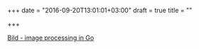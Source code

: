 +++
date = "2016-09-20T13:01:01+03:00"
draft = true
title = ""

+++

<p><a href="https://github.com/anthonynsimon/bild">Bild - image processing in Go </a></p>
